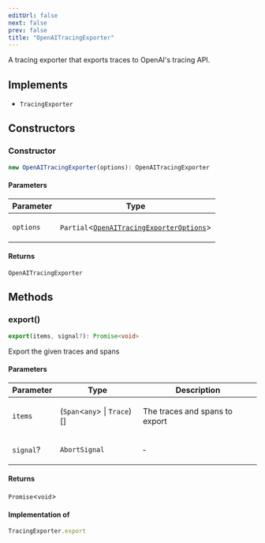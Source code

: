 ```yaml
---
editUrl: false
next: false
prev: false
title: "OpenAITracingExporter"
---
```


A tracing exporter that exports traces to OpenAI's tracing API.

## Implements

- `TracingExporter`

## Constructors

### Constructor

```ts
new OpenAITracingExporter(options): OpenAITracingExporter
```

#### Parameters

<table>
<thead>
<tr>
<th>Parameter</th>
<th>Type</th>
</tr>
</thead>
<tbody>
<tr>
<td>

`options`

</td>
<td>

`Partial`\<[`OpenAITracingExporterOptions`](/openai-agents-js/openai/agents-openai/type-aliases/openaitracingexporteroptions/)\>

</td>
</tr>
</tbody>
</table>

#### Returns

`OpenAITracingExporter`

## Methods

### export()

```ts
export(items, signal?): Promise<void>
```

Export the given traces and spans

#### Parameters

<table>
<thead>
<tr>
<th>Parameter</th>
<th>Type</th>
<th>Description</th>
</tr>
</thead>
<tbody>
<tr>
<td>

`items`

</td>
<td>

(`Span`\<`any`\> \| `Trace`)[]

</td>
<td>

The traces and spans to export

</td>
</tr>
<tr>
<td>

`signal`?

</td>
<td>

`AbortSignal`

</td>
<td>

&hyphen;

</td>
</tr>
</tbody>
</table>

#### Returns

`Promise`\<`void`\>

#### Implementation of

```ts
TracingExporter.export
```
